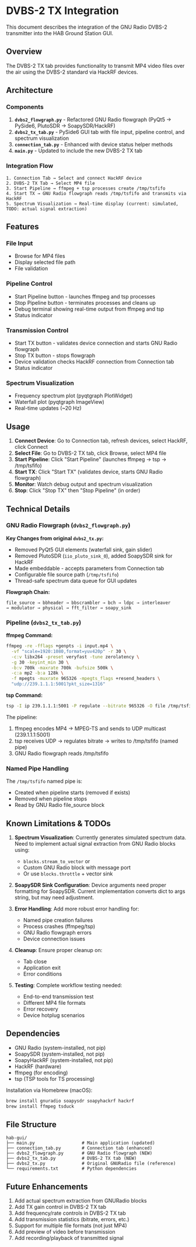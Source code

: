 # DVBS-2 TX Integration

This document describes the integration of the GNU Radio DVBS-2 transmitter into the HAB Ground Station GUI.

## Overview

The DVBS-2 TX tab provides functionality to transmit MP4 video files over the air using the DVBS-2 standard via HackRF devices.

## Architecture

### Components

1. **`dvbs2_flowgraph.py`** - Refactored GNU Radio flowgraph (PyQt5 → PySide6, PlutoSDR → SoapySDR/HackRF)
2. **`dvbs2_tx_tab.py`** - PySide6 GUI tab with file input, pipeline control, and spectrum visualization
3. **`connection_tab.py`** - Enhanced with device status helper methods
4. **`main.py`** - Updated to include the new DVBS-2 TX tab

### Integration Flow

```
1. Connection Tab → Select and connect HackRF device
2. DVBS-2 TX Tab → Select MP4 file
3. Start Pipeline → ffmpeg + tsp processes create /tmp/tsfifo
4. Start TX → GNU Radio flowgraph reads /tmp/tsfifo and transmits via HackRF
5. Spectrum Visualization → Real-time display (current: simulated, TODO: actual signal extraction)
```

## Features

### File Input
- Browse for MP4 files
- Display selected file path
- File validation

### Pipeline Control
- Start Pipeline button - launches ffmpeg and tsp processes
- Stop Pipeline button - terminates processes and cleans up
- Debug terminal showing real-time output from ffmpeg and tsp
- Status indicator

### Transmission Control
- Start TX button - validates device connection and starts GNU Radio flowgraph
- Stop TX button - stops flowgraph
- Device validation checks HackRF connection from Connection tab
- Status indicator

### Spectrum Visualization
- Frequency spectrum plot (pyqtgraph PlotWidget)
- Waterfall plot (pyqtgraph ImageView)
- Real-time updates (~20 Hz)

## Usage

1. **Connect Device**: Go to Connection tab, refresh devices, select HackRF, click Connect
2. **Select File**: Go to DVBS-2 TX tab, click Browse, select MP4 file
3. **Start Pipeline**: Click "Start Pipeline" (launches ffmpeg → tsp → /tmp/tsfifo)
4. **Start TX**: Click "Start TX" (validates device, starts GNU Radio flowgraph)
5. **Monitor**: Watch debug output and spectrum visualization
6. **Stop**: Click "Stop TX" then "Stop Pipeline" (in order)

## Technical Details

### GNU Radio Flowgraph (`dvbs2_flowgraph.py`)

**Key Changes from original `dvbs2_tx.py`:**
- Removed PyQt5 GUI elements (waterfall sink, gain slider)
- Removed PlutoSDR (`iio_pluto_sink_0`), added SoapySDR sink for HackRF
- Made embeddable - accepts parameters from Connection tab
- Configurable file source path (`/tmp/tsfifo`)
- Thread-safe spectrum data queue for GUI updates

**Flowgraph Chain:**
```
file_source → bbheader → bbscrambler → bch → ldpc → interleaver 
→ modulator → physical → fft_filter → soapy_sink
```

### Pipeline (`dvbs2_tx_tab.py`)

**ffmpeg Command:**
```bash
ffmpeg -re -fflags +genpts -i input.mp4 \
  -vf "scale=1920:1080,format=yuv420p" -r 30 \
  -c:v libx264 -preset veryfast -tune zerolatency \
  -g 30 -keyint_min 30 \
  -b:v 700k -maxrate 700k -bufsize 500k \
  -c:a mp2 -b:a 128k \
  -f mpegts -muxrate 965326 -mpegts_flags +resend_headers \
  "udp://239.1.1.1:5001?pkt_size=1316"
```

**tsp Command:**
```bash
tsp -I ip 239.1.1.1:5001 -P regulate --bitrate 965326 -O file /tmp/tsfifo
```

The pipeline:
1. ffmpeg encodes MP4 → MPEG-TS and sends to UDP multicast (239.1.1.1:5001)
2. tsp receives UDP → regulates bitrate → writes to /tmp/tsfifo (named pipe)
3. GNU Radio flowgraph reads /tmp/tsfifo

### Named Pipe Handling

The `/tmp/tsfifo` named pipe is:
- Created when pipeline starts (removed if exists)
- Removed when pipeline stops
- Read by GNU Radio file_source block

## Known Limitations & TODOs

1. **Spectrum Visualization**: Currently generates simulated spectrum data. Need to implement actual signal extraction from GNU Radio blocks using:
   - `blocks.stream_to_vector` or
   - Custom GNU Radio block with message port
   - Or use `blocks.throttle` + vector sink

2. **SoapySDR Sink Configuration**: Device arguments need proper formatting for SoapySDR. Current implementation converts dict to args string, but may need adjustment.

3. **Error Handling**: Add more robust error handling for:
   - Named pipe creation failures
   - Process crashes (ffmpeg/tsp)
   - GNU Radio flowgraph errors
   - Device connection issues

4. **Cleanup**: Ensure proper cleanup on:
   - Tab close
   - Application exit
   - Error conditions

5. **Testing**: Complete workflow testing needed:
   - End-to-end transmission test
   - Different MP4 file formats
   - Error recovery
   - Device hotplug scenarios

## Dependencies

- GNU Radio (system-installed, not pip)
- SoapySDR (system-installed, not pip)
- SoapyHackRF (system-installed, not pip)
- HackRF (hardware)
- ffmpeg (for encoding)
- tsp (TSP tools for TS processing)

Installation via Homebrew (macOS):
```bash
brew install gnuradio soapysdr soapyhackrf hackrf
brew install ffmpeg tsduck
```

## File Structure

```
hab-gui/
├── main.py                  # Main application (updated)
├── connection_tab.py        # Connection tab (enhanced)
├── dvbs2_flowgraph.py       # GNU Radio flowgraph (NEW)
├── dvbs2_tx_tab.py          # DVBS-2 TX tab (NEW)
├── dvbs2_tx.py              # Original GNURadio file (reference)
└── requirements.txt         # Python dependencies
```

## Future Enhancements

1. Add actual spectrum extraction from GNURadio blocks
2. Add TX gain control in DVBS-2 TX tab
3. Add frequency/rate controls in DVBS-2 TX tab
4. Add transmission statistics (bitrate, errors, etc.)
5. Support for multiple file formats (not just MP4)
6. Add preview of video before transmission
7. Add recording/playback of transmitted signal

